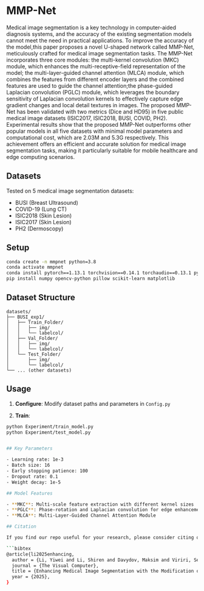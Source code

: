 # MMP-Net
Medical image segmentation is a key technology in computer-aided diagnosis systems, and the accuracy of the existing segmentation models cannot meet the need in practical applications. To improve the accuracy of the model,this paper proposes a novel U-shaped network called MMP-Net, meticulously crafted for medical image segmentation tasks. The MMP-Net incorporates three core modules: the multi-kernel convolution (MKC) module, which enhances the multi-receptive-field representation of the model; the multi-layer-guided channel attention (MLCA) module, which combines the features from different encoder layers and the combined features are used to guide the channel attention;the phase-guided Laplacian convolution (PGLC) module, which leverages the boundary sensitivity of Laplacian convolution kernels to effectively capture edge gradient changes and local detail textures in images. The proposed MMP-Net has been validated with two metrics (Dice and HD95) in five public medical image datasets (ISIC2017, ISIC2018, BUSI, COVID, PH2). Experimental results show that the proposed MMP-Net outperforms other popular models in all five datasets with minimal model parameters and computational cost, which are 2.03M and 5.3G respectively. This achievement offers an efficient and accurate solution for medical image segmentation tasks, making it particularly suitable for mobile healthcare and edge computing scenarios. 

## Datasets

Tested on 5 medical image segmentation datasets:
- BUSI (Breast Ultrasound)
- COVID-19 (Lung CT) 
- ISIC2018 (Skin Lesion)
- ISIC2017 (Skin Lesion)
- PH2 (Dermoscopy)

## Setup

```bash
conda create -n mmpnet python=3.8
conda activate mmpnet
conda install pytorch==1.13.1 torchvision==0.14.1 torchaudio==0.13.1 pytorch-cuda=11.7 -c pytorch -c nvidia
pip install numpy opencv-python pillow scikit-learn matplotlib
```

## Dataset Structure

```
datasets/
├── BUSI_exp1/
│   ├── Train_Folder/
│   │   ├── img/
│   │   └── labelcol/
│   ├── Val_Folder/
│   │   ├── img/
│   │   └── labelcol/
│   └── Test_Folder/
│       ├── img/
│       └── labelcol/
└── ... (other datasets)
```

## Usage

1. **Configure**: Modify dataset paths and parameters in `Config.py`

2. **Train**: 
```bash
python Experiment/train_model.py
python Experiment/test_model.py


## Key Parameters

- Learning rate: 1e-3
- Batch size: 16
- Early stopping patience: 100
- Dropout rate: 0.1
- Weight decay: 1e-5

## Model Features

- **MKC**: Multi-scale feature extraction with different kernel sizes
- **PGLC**: Phase-rotation and Laplacian convolution for edge enhancement  
- **MLCA**: Multi-Layer-Guided Channel Attention Module

## Citation

If you find our repo useful for your research, please consider citing our article. This article has been submitted for peer-review in the journal "The Visual Computer".

```bibtex
@article{li2025enhancing,
  author = {Li, Yiwei and Li, Shiren and Davydov, Maksim and Viriri, Serestina and Talib, Irsa and Yuan, Zhihao and Yang, Guangguang},
  journal = {The Visual Computer},
  title = {Enhancing Medical Image Segmentation with the Modification of U-Shaped Network},
  year = {2025},
}
